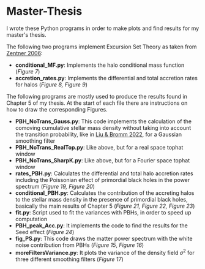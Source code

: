 # Master-Thesis
I wrote these Python programs in order to make plots and find results for my master's thesis.

The following two programs implement Excursion Set Theory as taken from [Zentner 2006](https://arxiv.org/abs/astro-ph/0611454):

- **conditional_MF.py**: Implements the halo conditional mass function (*Figure 7*)
- **accretion_rates.py**: Implements the differential and total accretion rates for halos (*Figure 8, Figure 9*)

The following programs are mostly used to produce the results found in Chapter 5 of my thesis. At the start of each file there are instructions on how to draw the corresponding Figures.

- **PBH_NoTrans_Gauss.py**: This code implements the calculation of the comoving cumulative stellar mass density without taking into account the transition probability, like in [Liu & Bromm 2022](https://arxiv.org/abs/2208.13178), for a Gaussian smoothing filter
- **PBH_NoTrans_RealTop.py**: Like above, but for a real space tophat window
- **PBH_NoTrans_SharpK.py**: Like above, but for a Fourier space tophat window
- **rates_PBH.py**: Calculates the differential and total halo accretion rates including the Poissonian effect of primordial black holes in the power spectrum (*Figure 19, Figure 20*)
- **conditional_PBH.py**: Calculates the contribution of the accreting halos to the stellar mass density in the presence of primordial black holes, basically the main results of Chapter 5 (*Figure 21, Figure 22, Figure 23*)
- **fit.py**: Script used to fit the variances with PBHs, in order to speed up computation
- **PBH_peak_Acc.py**: It implements the code to find the results for the Seed effect (*Figure 24*)
- **fig_PS.py**: This code draws the matter power spectrum with the white noise contribution from PBHs (*Figure 15*, *Figure 16*)
- **moreFiltersVariance.py**: It plots the variance of the density field $\sigma^2$ for three different smoothing filters (*Figure 17*)
